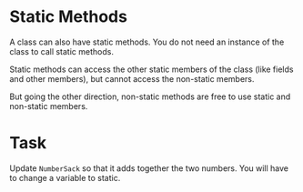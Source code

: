 # Static Methods

A class can also have static methods. You do not need an instance of the class to call static methods.

Static methods can access the other static members of the class (like fields and other members), but cannot access the non-static members.

But going the other direction, non-static methods are free to use static and non-static members.

# Task

Update `NumberSack` so that it adds together the two numbers. You will have to change a variable to static.
